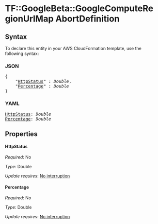 # TF::GoogleBeta::GoogleComputeRegionUrlMap AbortDefinition

## Syntax

To declare this entity in your AWS CloudFormation template, use the following syntax:

### JSON

<pre>
{
    "<a href="#httpstatus" title="HttpStatus">HttpStatus</a>" : <i>Double</i>,
    "<a href="#percentage" title="Percentage">Percentage</a>" : <i>Double</i>
}
</pre>

### YAML

<pre>
<a href="#httpstatus" title="HttpStatus">HttpStatus</a>: <i>Double</i>
<a href="#percentage" title="Percentage">Percentage</a>: <i>Double</i>
</pre>

## Properties

#### HttpStatus

_Required_: No

_Type_: Double

_Update requires_: [No interruption](https://docs.aws.amazon.com/AWSCloudFormation/latest/UserGuide/using-cfn-updating-stacks-update-behaviors.html#update-no-interrupt)

#### Percentage

_Required_: No

_Type_: Double

_Update requires_: [No interruption](https://docs.aws.amazon.com/AWSCloudFormation/latest/UserGuide/using-cfn-updating-stacks-update-behaviors.html#update-no-interrupt)

